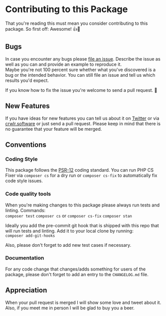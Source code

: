 # Contributing to this Package

That you're reading this must mean you consider contributing to
this package. So first off: Awesome! 👍🤘

## Bugs

In case you encounter any bugs please
[file an issue](https://github.com/crwlrsoft/schema-org/issues/new).
Describe the issue as well as you can and provide an example to
reproduce it.  
Maybe you're not 100 percent sure whether what you've discovered
is a bug or the intended behavior. You can still file an issue
and tell us which results you'd expect.

If you know how to fix the issue you're welcome to send a pull
request. 💪

## New Features

If you have ideas for new features you can tell us about it on
[Twitter](https://twitter.com/crwlrsoft) or via
[crwlr.software](https://www.crwlr.software/contact) or just
send a pull request. Please keep in mind that there is no
guarantee that your feature will be merged.

## Conventions

### Coding Style

This package follows the
[PSR-12](https://www.php-fig.org/psr/psr-12/) coding standard.
You can run PHP CS Fixer via `composer cs` for a dry run or
`composer cs-fix` to automatically fix code style issues.

### Code quality tools

When you're making changes to this package please always run
tests and linting. Commands:  
`composer test`
`composer cs` or `composer cs-fix`
`composer stan`

Ideally you add the pre-commit git hook that is shipped with
this repo that will run tests and linting. Add it to your local
clone by running:  
`composer add-git-hooks`

Also, please don't forget to add new test cases if necessary.

### Documentation

For any code change that changes/adds something for users of
the package, please don't forget to add an entry to the
`CHANGELOG.md` file.

## Appreciation

When your pull request is merged I will show some love and tweet
about it. Also, if you meet me in person I will be glad to buy you
a beer.

